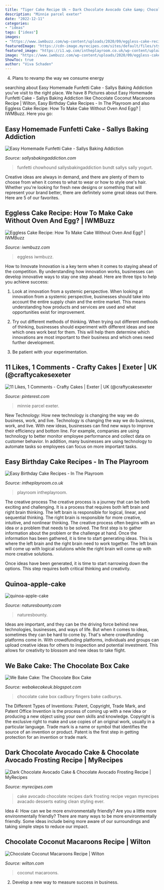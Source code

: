 ```yaml
---
title: "Tiger Cake Recipe Uk ~ Dark Chocolate Avocado Cake &amp; Chocolate Avocado Frosting Recipe"
description: "Minnie parcel exeter"
date: "2022-12-11"
categories:
- "ideas"
tags: ["ideas"]
images:
- "https://www.iwmbuzz.com/wp-content/uploads/2020/09/eggless-cake-recipe-how-to-make-cake-without-oven-and-egg.jpg"
featuredImage: "https://cdn-image.myrecipes.com/sites/default/files/styles/4_3_horizontal_-_1200x900/public/dark-chocolate-avocado-cake.jpg?itok=45nZ91Em"
featured_image: "https://i1.wp.com/intheplayroom.co.uk/wp-content/uploads/2014/04/20easybirthdaycakes.png?fit=736%2C1103&amp;ssl=1"
image: "https://www.iwmbuzz.com/wp-content/uploads/2020/09/eggless-cake-recipe-how-to-make-cake-without-oven-and-egg.jpg"
ShowToc: true
author: "Viva Schaden"
---
```



4. Plans to revamp the way we consume energy 

	

		
searching about Easy Homemade Funfetti Cake - Sallys Baking Addiction you've visit to the right place. We have 8 Pictures about Easy Homemade Funfetti Cake - Sallys Baking Addiction like Chocolate Coconut Macaroons Recipe | Wilton, Easy Birthday Cake Recipes - In The Playroom and also Eggless Cake Recipe: How To Make Cake Without Oven And Egg? | IWMBuzz. Here you go:
		
    
## Easy Homemade Funfetti Cake - Sallys Baking Addiction

<img loading=lazy src="https://sallysbakingaddiction.com/wp-content/uploads/2013/03/Easy-Homemade-Funfetti-Cake.-Get-the-recipe-at-sallysbakingaddiction.com-2.jpg" onerror="this.onerror=null;this.src='https://tse3.mm.bing.net/th?id=OIP.-KQ6D-qOK55-BIJtGHGI7gHaLH&amp;pid=15.1';" alt="Easy Homemade Funfetti Cake - Sallys Baking Addiction">

_Source: sallysbakingaddiction.com_

>funfetti chowhound sallysbakingaddiction bundt sallys sally yogurt. 

	

Creative ideas are always in demand, and there are plenty of them to choose from when it comes to what to wear or how to style one's hair. Whether you're looking for fresh new designs or something that will represent your brand better, there are definitely some great ideas out there. Here are 5 of our favorites.

    
## Eggless Cake Recipe: How To Make Cake Without Oven And Egg? | IWMBuzz

<img loading=lazy src="https://www.iwmbuzz.com/wp-content/uploads/2020/09/eggless-cake-recipe-how-to-make-cake-without-oven-and-egg.jpg" onerror="this.onerror=null;this.src='https://tse3.mm.bing.net/th?id=OIP.XIzNby4y8ssjp974YdCmxQHaEK&amp;pid=15.1';" alt="Eggless Cake Recipe: How To Make Cake Without Oven And Egg? | IWMBuzz">

_Source: iwmbuzz.com_

>eggless iwmbuzz. 

	

How to Innovate
Innovation is a key term when it comes to staying ahead of the competition. By understanding how innovation works, businesses can develop innovative ways to stay one step ahead. Here are three tips to help you achieve success:
1. Look at innovation from a systemic perspective. When looking at innovation from a systemic perspective, businesses should take into account the entire supply chain and the entire market. This means understanding how products and services are used and what opportunities exist for improvement.

2. Try out different methods of thinking. When trying out different methods of thinking, businesses should experiment with different ideas and see which ones work best for them. This will help them determine which innovations are most important to their business and which ones need further development.

3. Be patient with your experimentation.

    
## 11 Likes, 1 Comments - Crafty Cakes | Exeter | UK (@craftycakesexeter

<img loading=lazy src="https://i.pinimg.com/736x/71/ab/33/71ab3356dd80d923679cd8170d3f82c6.jpg" onerror="this.onerror=null;this.src='https://tse2.mm.bing.net/th?id=OIP.WhX0gBLEtYkmoAUnvJ23_gHaI7&amp;pid=15.1';" alt="11 Likes, 1 Comments - Crafty Cakes | Exeter | UK (@craftycakesexeter">

_Source: pinterest.com_

>minnie parcel exeter. 

	

New Technology: How new technology is changing the way we do business, work, and live.
Technology is changing the way we do business, work, and live. With new ideas, businesses can find new ways to improve their efficiency and bottom line. For example, companies are using technology to better monitor employee performance and collect data on customer behavior. In addition, many businesses are using technology to automate tasks so employees can focus on more important tasks.

    
## Easy Birthday Cake Recipes - In The Playroom

<img loading=lazy src="https://i1.wp.com/intheplayroom.co.uk/wp-content/uploads/2014/04/20easybirthdaycakes.png?fit=736%2C1103&amp;ssl=1" onerror="this.onerror=null;this.src='https://tse1.mm.bing.net/th?id=OIP.mj9i3yFG7gJPakxnqazYgwHaLG&amp;pid=15.1';" alt="Easy Birthday Cake Recipes - In The Playroom">

_Source: intheplayroom.co.uk_

>playroom intheplayroom. 

	

The creative process
The creative process is a journey that can be both exciting and challenging. It is a process that requires both left brain and right brain thinking. The left brain is responsible for logical, linear, and sequential thinking. The right brain is responsible for more creative, intuitive, and nonlinear thinking.
The creative process often begins with an idea or a problem that needs to be solved. The first step is to gather information about the problem or the challenge at hand. Once the information has been gathered, it is time to start generating ideas. This is where the left brain and the right brain need to work together. The left brain will come up with logical solutions while the right brain will come up with more creative solutions.

Once ideas have been generated, it is time to start narrowing down the options. This step requires both critical thinking and creativity.

    
## Quinoa-apple-cake

<img loading=lazy src="https://www.naturesbounty.com/-/media/naturesbounty/articles/healtharticles/1611nbwebsitearticlesnovemberlgpie.jpg" onerror="this.onerror=null;this.src='https://tse1.mm.bing.net/th?id=OIP.3wxJWVlPWvjFFw0P6fTSKAHaDe&amp;pid=15.1';" alt="quinoa-apple-cake">

_Source: naturesbounty.com_

>naturesbounty. 

	

Ideas are important, and they can be the driving force behind new technologies, businesses, and ways of life. But when it comes to ideas, sometimes they can be hard to come by. That's where crowdfunding platforms come in. With crowdfunding platforms, individuals and groups can upload creative ideas for others to inspection and potential investment. This allows for creativity to blossom and new ideas to take flight.

    
## We Bake Cake: The Chocolate Box Cake

<img loading=lazy src="https://4.bp.blogspot.com/-T55XaxcBCkg/Tkw9ZmlxuNI/AAAAAAAAAF4/oSsk3-OCrx8/s1600/DSC02251.JPG" onerror="this.onerror=null;this.src='https://tse1.mm.bing.net/th?id=OIP.z35NgFda5CEexW6uRztk1gHaJ4&amp;pid=15.1';" alt="We Bake Cake: The Chocolate Box Cake">

_Source: webakecakeuk.blogspot.com_

>chocolate cake box cadbury fingers bake cadburys. 

	

The Different Types of Inventions: Patent, Copyright, Trade Mark, and Patent Office
Invention is the process of coming up with a new idea or producing a new object using your own skills and knowledge. Copyright is the exclusive right to make and use copies of an original work, usually in a particular language. Trade mark is a name or symbol that identifies the source of an invention or product. Patent is the first step in getting protection for an invention or trade mark.

    
## Dark Chocolate Avocado Cake &amp; Chocolate Avocado Frosting Recipe | MyRecipes

<img loading=lazy src="https://cdn-image.myrecipes.com/sites/default/files/styles/4_3_horizontal_-_1200x900/public/dark-chocolate-avocado-cake.jpg?itok=45nZ91Em" onerror="this.onerror=null;this.src='https://tse3.mm.bing.net/th?id=OIP.c1tZvHCs5YzXaP70A9c86wHaHa&amp;pid=15.1';" alt="Dark Chocolate Avocado Cake &amp; Chocolate Avocado Frosting Recipe | MyRecipes">

_Source: myrecipes.com_

>cake avocado chocolate recipes dark frosting recipe vegan myrecipes avacado desserts eating clean styling ever. 

	

Idea 4: How can we be more environmentally friendly?
Are you a little more environmentally friendly? There are many ways to be more environmentally friendly. Some ideas include being more aware of our surroundings and taking simple steps to reduce our impact.

    
## Chocolate Coconut Macaroons Recipe | Wilton

<img loading=lazy src="https://www.wilton.com/dw/image/v2/AAWA_PRD/on/demandware.static/-/Sites-wilton-project-master/default/dw024ed1d5/images/project/WLRECIP-241/chocolate-marcaroon.jpg?sw=1000&amp;sh=1000&amp;sm=fit" onerror="this.onerror=null;this.src='https://tse4.mm.bing.net/th?id=OIP.3xNSHaagCG3Byf5HuVkXuwHaHa&amp;pid=15.1';" alt="Chocolate Coconut Macaroons Recipe | Wilton">

_Source: wilton.com_

>coconut macaroons. 

	

2. Develop a new way to measure success in business.

